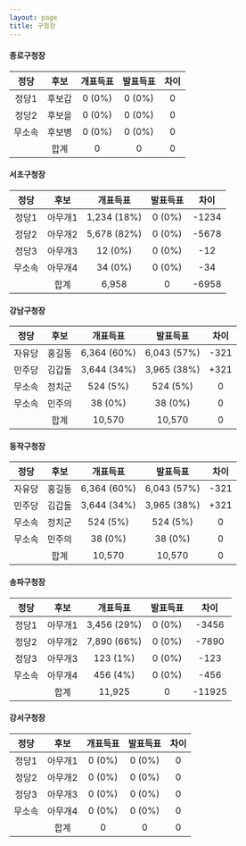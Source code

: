 ```yaml
---
layout: page
title: 구청장
---
```


#### **종로구청장**

|정당|후보|개표득표|발표득표|차이|
|:----:|:----:|:----:|:----:|:----:|
|정당1|후보갑|0 (0%)|0 (0%)|0|
|정당2|후보을|0 (0%)|0 (0%)|0|
|무소속|후보병|0 (0%)|0 (0%)|0|
||합계|0|0|0|

#### **서초구청장**

|정당|후보|개표득표|발표득표|차이|
|:----:|:----:|:----:|:----:|:----:|
|정당1|아무개1|1,234 (18%)|0 (0%)|-1234|
|정당2|아무개2|5,678 (82%)|0 (0%)|-5678|
|정당3|아무개3|12 (0%)|0 (0%)|-12|
|무소속|아무개4|34 (0%)|0 (0%)|-34|
||합계|6,958|0|-6958|

#### **강남구청장**

|정당|후보|개표득표|발표득표|차이|
|:----:|:----:|:----:|:----:|:----:|
|자유당|홍길동|6,364 (60%)|6,043 (57%)|-321|
|민주당|김갑돌|3,644 (34%)|3,965 (38%)|+321|
|무소속|정치군|524 (5%)|524 (5%)|0|
|무소속|민주의|38 (0%)|38 (0%)|0|
||합계|10,570|10,570|0|

#### **동작구청장**

|정당|후보|개표득표|발표득표|차이|
|:----:|:----:|:----:|:----:|:----:|
|자유당|홍길동|6,364 (60%)|6,043 (57%)|-321|
|민주당|김갑돌|3,644 (34%)|3,965 (38%)|+321|
|무소속|정치군|524 (5%)|524 (5%)|0|
|무소속|민주의|38 (0%)|38 (0%)|0|
||합계|10,570|10,570|0|

#### **송파구청장**

|정당|후보|개표득표|발표득표|차이|
|:----:|:----:|:----:|:----:|:----:|
|정당1|아무개1|3,456 (29%)|0 (0%)|-3456|
|정당2|아무개2|7,890 (66%)|0 (0%)|-7890|
|정당3|아무개3|123 (1%)|0 (0%)|-123|
|무소속|아무개4|456 (4%)|0 (0%)|-456|
||합계|11,925|0|-11925|

#### **강서구청장**

|정당|후보|개표득표|발표득표|차이|
|:----:|:----:|:----:|:----:|:----:|
|정당1|아무개1|0 (0%)|0 (0%)|0|
|정당2|아무개2|0 (0%)|0 (0%)|0|
|정당3|아무개3|0 (0%)|0 (0%)|0|
|무소속|아무개4|0 (0%)|0 (0%)|0|
||합계|0|0|0|

